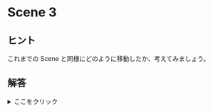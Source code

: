 # Scene 3

## ヒント

これまでの Scene と同様にどのように移動したか、考えてみましょう。

## 解答

<details>

<summary>ここをクリック</summary>

解答例: `↓1←1→1↑2←1→1↑1→1`

</details>



